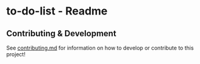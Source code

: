 # to-do-list - Readme

## Contributing & Development

See [contributing.md](docs/contributing/contributing.md) for information on how to develop or contribute to this project!
